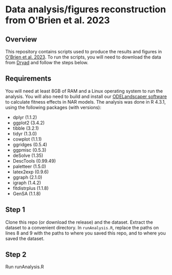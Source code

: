 # Data analysis/figures reconstruction from O'Brien et al. 2023

## Overview
This repository contains scripts used to produce the results and figures in [O'Brien et al. 2023](www.google.com).
To run the scripts, you will need to download the data from [Dryad](www.google.com) and follow the steps below.

## Requirements
You will need at least 8GB of RAM and a Linux operating system to run the analysis.
You will also need to build and install our [ODELandscaper software](https://github.com/nobrien97/odeLandscape/tree/main/ODESolver) to calculate fitness effects in NAR models.
The analysis was done in R 4.3.1, using the following packages (with versions):
- dplyr (1.1.2)
- ggplot2 (3.4.2)
- tibble (3.2.1)
- tidyr (1.3.0)
- cowplot (1.1.1)
- ggridges (0.5.4)
- ggpmisc (0.5.3)
- deSolve (1.35)
- DescTools (0.99.49)
- paletteer (1.5.0)
- latex2exp (0.9.6)
- ggraph (2.1.0)
- igraph (1.4.2)
- fitdistrplus (1.1.8)
- GenSA (1.1.8)


## Step 1
Clone this repo (or download the release) and the dataset. Extract the dataset to a convenient directory.
In `runAnalysis.R`, replace the paths on lines 8 and 9 with the paths to where you saved this repo, and to
where you saved the dataset.

## Step 2
Run runAnalysis.R 



